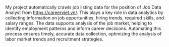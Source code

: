 My project automatically crawls job listing data for the position of Job Data Analyst from https://careerviet.vn/. This plays a key role in data analytics by collecting information on job opportunities, hiring trends, required skills, and salary ranges. The data supports analysis of the job market, helping to identify employment patterns and inform career decisions. Automating this process ensures timely, accurate data collection, optimizing the analysis of labor market trends and recruitment strategies.
